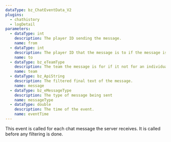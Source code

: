 ```yaml
---
dataType: bz_ChatEventData_V2
plugins:
  - chathistory
  - logDetail
parameters:
  - dataType: int
    description: The player ID sending the message.
    name: from
  - dataType: int
    description: The player ID that the message is to if the message is to an individual, or a broadcast. If the message is a broadcast the id will be BZ_ALLUSERS.
    name: to
  - dataType: bz_eTeamType
    description: The team the message is for if it not for an individual or a broadcast. If it is not a team message the team will be eNoTeam.
    name: team
  - dataType: bz_ApiString
    description: The filtered final text of the message.
    name: message
  - dataType: bz_eMessageType
    description: The type of message being sent
    name: messageType
  - dataType: double
    description: The time of the event.
    name: eventTime
---
```


This event is called for each chat message the server receives. It is called before any filtering is done.

